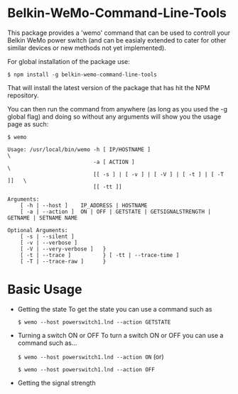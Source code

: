 # Belkin-WeMo-Command-Line-Tools

This package provides a 'wemo' command that can be used to controll your Belkin WeMo power switch (and can be easialy extended to cater for other similar devices or new methods not yet implemented).

For global installation of the package use:

    $ npm install -g belkin-wemo-command-line-tools

That will install the latest version of the package that has hit the NPM repository.

You can then run the command from anywhere (as long as you used the -g global flag) and doing so without any arguments will show you the usage page as such:

    $ wemo

    Usage: /usr/local/bin/wemo -h [ IP/HOSTNAME ]                             \
                               -a [ ACTION ]                                  \
                               [[ -s ] | [ -v ] | [ -V ] | [ -t ] | [ -T ]]   \
                               [[ -tt ]]

    Arguments:
        [ -h | --host ]    IP_ADDRESS | HOSTNAME
        [ -a | --action ]  ON | OFF | GETSTATE | GETSIGNALSTRENGTH | GETNAME | SETNAME NAME

    Optional Arguments: 
        [ -s | --silent ]        
        [ -v | --verbose ]        
        [ -V | --very-verbose ]   } 
        [ -t | --trace ]          } [ -tt | --trace-time ]  
        [ -T | --trace-raw ]      }

# Basic Usage
- Getting the state
To get the state you can use a command such as

    `$ wemo --host powerswitch1.lnd --action GETSTATE`

- Turning a switch ON or OFF
To turn a switch ON or OFF you can use a command such as...

    `$ wemo --host powerswitch1.lnd --action ON`  (or)

    `$ wemo --host powerswitch1.lnd --action OFF`
    
- Getting the signal strength
